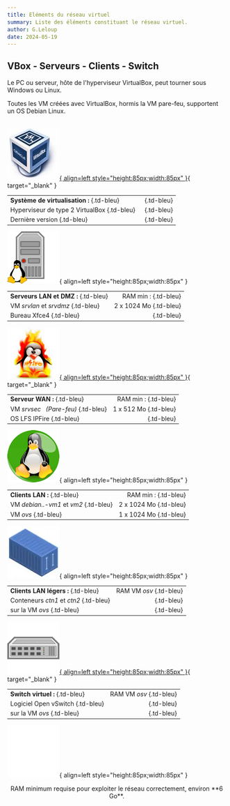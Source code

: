 ```yaml
---
title: Eléments du réseau virtuel
summary: Liste des éléments constituant le réseau virtuel.
author: G.Leloup
date: 2024-05-19
---
```


## VBox - Serveurs - Clients - Switch

Le PC ou serveur, hôte de l'hyperviseur VirtualBox, peut tourner sous Windows ou Linux.

Toutes les VM créées avec VirtualBox, hormis la VM pare-feu, supportent un OS Debian Linux.  
&nbsp;  

[![Logo - VirtualBox](blog/images/2019/02/logo-virtualbox.jpg "Logo VirtualBox"){ align=left style="height:85px;width:85px" }](https://www.virtualbox.org){ target="_blank" }

|                                             |                            |
| --------------------------------            | -------:                   |
| **Système de virtualisation :** {.td-bleu}  |&nbsp;  {.td-bleu}          |
| Hyperviseur de type 2 VirtualBox {.td-bleu} |&nbsp;  {.td-bleu}          |
| Dernière version   {.td-bleu}               |&nbsp;  {.td-bleu}          |

![Image - Serveur Linux](blog/images/2018/03/logo-serveur-linux.png "Image Pixabay - OpenClipart-Vectors"){ align=left style="height:85px;width:85px" }

|                         |             |
| ----------------------- | ----------: |
| **Serveurs LAN et DMZ :** {.td-bleu}  |   RAM min : {.td-bleu} |
| VM _srvlan_ et _srvdmz_ {.td-bleu} | 2 x 1024 Mo {.td-bleu} |
| Bureau Xfce4  {.td-bleu}  | &nbsp;  {.td-bleu}           |

[![Logo - IPFire](blog/images/2020/11/logo-ipfire.png "Logo IPFire"){ align=left style="height:85px;width:85px" }](https://www.ipfire.org/){ target="_blank" }

|                                    |            |
| ---------------------------------- | ---------: |
| **Serveur WAN :** {.td-bleu} |  RAM min : {.td-bleu} |
| VM _srvsec &nbsp; (Pare-feu)_  {.td-bleu}                    | 1 x 512 Mo {.td-bleu} |
| OS LFS IPFire  {.td-bleu}                     | &nbsp;  {.td-bleu}          |

![Logo - Linux Mascotte Tux](blog/images/2019/02/logo-linux.png "Image Pixabay - FreeCliparts"){ align=left style="height:85px;width:85px" }

|                            |             |
| -------------------------- | ----------: |
| **Clients LAN :**  {.td-bleu}         |   RAM min : {.td-bleu} |
| VM _debian..-vm1_ et _vm2_ {.td-bleu} | 2 x 1024 Mo {.td-bleu} |
| VM _ovs_   {.td-bleu}                | 1 x 1024 Mo {.td-bleu} |

![Image - Conteneur](blog/images/2024/05/conteneur.webp "Image Pixabay - OpenClipart-Vectors"){ align=left style="height:85px;width:85px" }

|                               |             |
| ----------------------------- | ----------: |
| **Clients LAN légers :** {.td-bleu} | RAM VM _osv_ {.td-bleu}|
| Conteneurs _ctn1_ et _ctn2_  {.td-bleu}  |    &nbsp; {.td-bleu} |
| sur la VM _ovs_  {.td-bleu}|  &nbsp; {.td-bleu} |

[![Image - Switch informatique](blog/images/2019/02/logo-switch.png "Image Pixabay - OpenClipart-Vectors"){ align=left style="height:85px;width:85px" }](http://www.openvswitch.org/){ target="_blank" }

|                       |             |
| --------------------- | ----------: |
| **Switch virtuel :**   {.td-bleu} | RAM VM _osv_ {.td-bleu}|
| Logiciel Open vSwitch {.td-bleu} |    &nbsp; {.td-bleu} |
| sur la VM _ovs_  {.td-bleu}| &nbsp;  {.td-bleu}|

![Image - vide](blog/images/2024/05/vide-120x120-1.jpg){ align=left style="height:85px;width:85px" }

<center>RAM minimum requise pour exploiter  
le réseau correctement, environ **6 Go**.</center>  
